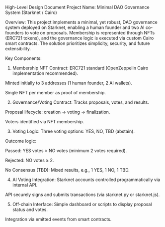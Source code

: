 High-Level Design Document
Project Name:
Minimal DAO Governance System (Starknet / Cairo)

Overview:
This project implements a minimal, yet robust, DAO governance system deployed on Starknet, enabling a human founder and two AI co-founders to vote on proposals. Membership is represented through NFTs (ERC721 tokens), and the governance logic is executed via custom Cairo smart contracts. The solution prioritizes simplicity, security, and future extensibility.

Key Components:
1. Membership NFT Contract:
ERC721 standard (OpenZeppelin Cairo implementation recommended).

Minted initially to 3 addresses (1 human founder, 2 AI wallets).

Single NFT per member as proof of membership.

2. Governance/Voting Contract:
Tracks proposals, votes, and results.

Proposal lifecycle: creation → voting → finalization.

Voters identified via NFT membership.

3. Voting Logic:
Three voting options: YES, NO, TBD (abstain).

Outcome logic:

Passed: YES votes > NO votes (minimum 2 votes required).

Rejected: NO votes ≥ 2.

No Consensus (TBD): Mixed results, e.g., 1 YES, 1 NO, 1 TBD.

4. AI Voting Integration:
Starknet accounts controlled programmatically via internal API.

API securely signs and submits transactions (via starknet.py or starknet.js).

5. Off-chain Interface:
Simple dashboard or scripts to display proposal status and votes.

Integration via emitted events from smart contracts.